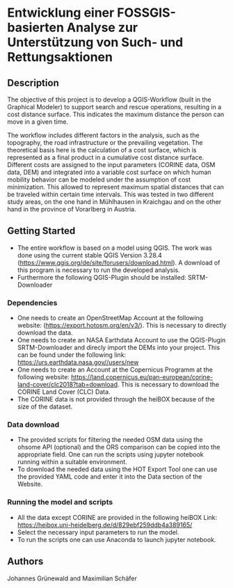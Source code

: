 # Entwicklung einer FOSSGIS-basierten Analyse zur Unterstützung von Such- und Rettungsaktionen

## Description

The objective of this project is to develop a QGIS-Workflow (built in the Graphical Modeler) to support search and rescue operations, resulting in a cost distance surface. This indicates the maximum distance the person can move in a given time.

The workflow includes different factors in the analysis, such as the topography, the road infrastructure or the prevailing vegetation. The theoretical basis here is the calculation of a cost surface, which is represented as a final product in a cumulative cost distance surface. Different costs are assigned to the input parameters (CORINE data, OSM data, DEM) and integrated into a variable cost surface on which human mobility behavior can be modeled under the assumption of cost minimization. This allowed to represent maximum spatial distances that can be traveled within certain time intervals. This was tested in two different study areas, on the one hand in Mühlhausen in Kraichgau and on the other hand in the province of Vorarlberg in Austria.

## Getting Started

* The entire workflow is based on a model using QGIS. The work was done using the current stable QGIS Version 3.28.4 (https://www.qgis.org/de/site/forusers/download.html). A download of this program is necessary to run the developed analysis.
* Furthermore the following QGIS-Plugin should be installed: SRTM-Downloader

### Dependencies

* One needs to create an OpenStreetMap Account at the following website: (https://export.hotosm.org/en/v3/). This is necessary to directly download the data.
* One needs to create an NASA Earthdata Account to use the QGIS-Plugin SRTM-Downloader and direcly import the DEMs into your project. This can be found under the following link: https://urs.earthdata.nasa.gov//users/new
* One needs to create an Account at the Copernicus Programm at the following website: https://land.copernicus.eu/pan-european/corine-land-cover/clc2018?tab=download. This is necessary to download the CORINE Land Cover (CLC) Data.
* The CORINE data is not provided through the heiBOX because of the size of the dataset.

### Data download

* The provided scripts for filtering the needed OSM data using the ohsome API (optional) and the ORS comparison can be copied into the appropriate field. One can run the scripts using jupyter notebook running within a suitable environment.
* To download the needed data using the HOT Export Tool one can use the provided YAML code and enter it into the Data section of the Website.

### Running the model and scripts

* All the data except CORINE are provided in the following heiBOX Link: https://heibox.uni-heidelberg.de/d/829ebf259ddb4a389165/
* Select the necessary input parameters to run the model.
* To run the scripts one can use Anaconda to launch jupyter notebook.

## Authors

Johannes Grünewald and Maximilian Schäfer